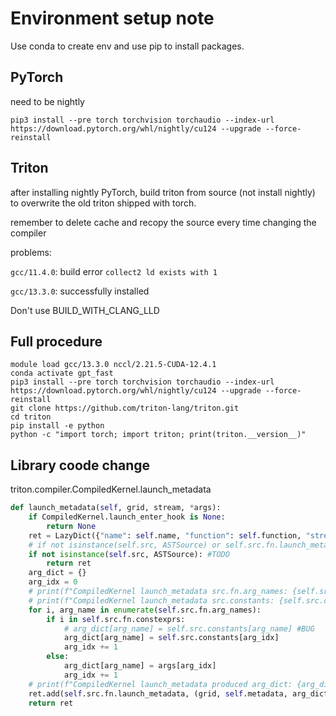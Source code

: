 # Environment setup note

Use conda to create env and use pip to install packages.

## PyTorch

need to be nightly

```
pip3 install --pre torch torchvision torchaudio --index-url https://download.pytorch.org/whl/nightly/cu124 --upgrade --force-reinstall
```

## Triton

after installing nightly PyTorch, build triton from source (not install nightly) to overwrite the old triton shipped with torch.

remember to delete cache and recopy the source every time changing the compiler

problems:

`gcc/11.4.0`: build error `collect2 ld exists with 1`

`gcc/13.3.0`: successfully installed 

Don't use BUILD_WITH_CLANG_LLD

## Full procedure

```
module load gcc/13.3.0 nccl/2.21.5-CUDA-12.4.1
conda activate gpt_fast
pip3 install --pre torch torchvision torchaudio --index-url https://download.pytorch.org/whl/nightly/cu124 --upgrade --force-reinstall
git clone https://github.com/triton-lang/triton.git
cd triton
pip install -e python
python -c "import torch; import triton; print(triton.__version__)"
```

## Library coode change

triton.compiler.CompiledKernel.launch_metadata

```python
def launch_metadata(self, grid, stream, *args):
    if CompiledKernel.launch_enter_hook is None:
        return None
    ret = LazyDict({"name": self.name, "function": self.function, "stream": stream})
    # if not isinstance(self.src, ASTSource) or self.src.fn.launch_metadata is None:
    if not isinstance(self.src, ASTSource): #TODO
        return ret
    arg_dict = {}
    arg_idx = 0
    # print(f"CompiledKernel launch_metadata src.fn.arg_names: {self.src.fn.arg_names}")
    # print(f"CompiledKernel launch_metadata src.constants: {self.src.constants}")
    for i, arg_name in enumerate(self.src.fn.arg_names):
        if i in self.src.fn.constexprs:
            # arg_dict[arg_name] = self.src.constants[arg_name] #BUG
            arg_dict[arg_name] = self.src.constants[arg_idx]
            arg_idx += 1
        else:
            arg_dict[arg_name] = args[arg_idx]
            arg_idx += 1
    # print(f"CompiledKernel launch_metadata produced arg_dict: {arg_dict}")
    ret.add(self.src.fn.launch_metadata, (grid, self.metadata, arg_dict))
    return ret
```